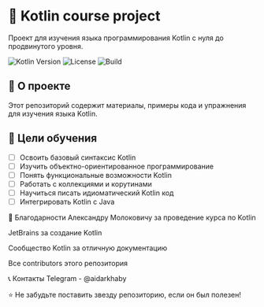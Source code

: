 # 🚀 Kotlin course project

Проект для изучения языка программирования Kotlin с нуля до продвинутого уровня.

![Kotlin Version](https://img.shields.io/badge/Kotlin-1.9.0-blue.svg)
![License](https://img.shields.io/badge/License-MIT-green.svg)
![Build](https://img.shields.io/badge/Build-Passing-success.svg)

## 📖 О проекте

Этот репозиторий содержит материалы, примеры кода и упражнения для изучения языка Kotlin.

## 🎯 Цели обучения

- [ ] Освоить базовый синтаксис Kotlin
- [ ] Изучить объектно-ориентированное программирование
- [ ] Понять функциональные возможности Kotlin
- [ ] Работать с коллекциями и корутинами
- [ ] Научиться писать идиоматический Kotlin код
- [ ] Интегрировать Kotlin с Java

🙏 Благодарности
Александру Молоковичу за проведение курса по Kotlin

JetBrains за создание Kotlin

Сообщество Kotlin за отличную документацию

Все contributors этого репозитория

📞 Контакты
Telegram - @aidarkhaby

⭐ Не забудьте поставить звезду репозиторию, если он был полезен!
